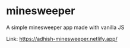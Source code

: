 # minesweeper
 A simple minesweeper app made with vanilla JS

 Link: https://adhish-minesweeper.netlify.app/
